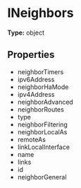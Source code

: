 # INeighbors


**Type:** object

## Properties
* neighborTimers
* ipv6Address
* neighborHaMode
* ipv4Address
* neighborAdvanced
* neighborRoutes
* type
* neighborFiltering
* neighborLocalAs
* remoteAs
* linkLocalInterface
* name
* links
* id
* neighborGeneral
